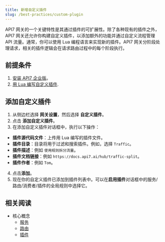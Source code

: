 ```yaml
---
title: 新增自定义插件
slug: /best-practices/custom-plugin
---
```


API7 网关的一个关键特性是其通过插件的可扩展性。除了各种现有的插件之外，API7 网关还允许你构建自定义插件，以添加额外的功能并通过自定义流程管理 API 流量。通常，你可以使用 Lua 编程语言来实现新的插件。API7 网关分阶段处理请求，相关的插件逻辑会在请求路由过程中的每个阶段执行。

## 前提条件

1. [安装 API7 企业版](../getting-started/install-api7-ee.md)。
2. [用 Lua 编写自定义插件](https://docs.api7.ai/apisix/how-to-guide/custom-plugins/create-plugin-in-lua).

## 添加自定义插件

1. 从侧边栏选择 **网关设置**，然后选择 **自定义插件**。
2. 点击 **添加自定义插件**。
3. 在添加自定义插件对话框中，执行以下操作：

* **插件源代码文件**：上传用 Lua 编写的插件文件。
* **插件目录**：目录将用于过滤和搜索插件。例如，选择 `Traffic`。
* **插件描述**：例如 `使用规则拆分流量`。
* **插件文档链接**：例如 `https://docs.api7.ai/hub/traffic-split`。
* **插件作者**：例如 `Tom`。

4. 点击**添加**。
5. 现在你的自定义插件已添加到插件列表中。可以在**启用插件**对话框中的服务/路由/消费者/插件的全局规则中选择它。

## 相关阅读

* 核心概念
  * [服务](../key-concepts/services.md)
  * [路由](../key-concepts/routes.md)
  * [插件](../key-concepts/plugins.md)
